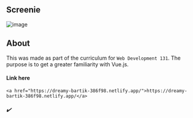## Screenie
![image](https://user-images.githubusercontent.com/53918109/80842929-7fad3800-8bc8-11ea-973d-0611c6977bc4.png)
## About
This was made as part of the curriculum for `Web Development 131`.
The purpose is to get a greater familiarity with Vue.js.

#### Link here
```
<a href="https://dreamy-bartik-386f98.netlify.app/">https://dreamy-bartik-386f98.netlify.app/</a>

```


###### ✔️
